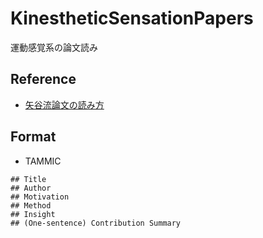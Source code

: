 # KinestheticSensationPapers
運動感覚系の論文読み

## Reference

- [矢谷流論文の読み方](https://iis-lab.org/misc/paperreading/)

## Format

- TAMMIC

```
## Title
## Author
## Motivation
## Method
## Insight
## (One-sentence) Contribution Summary
```

